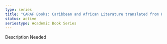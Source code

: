 ```yaml
---
type: series
title: "CARAF Books: Caribbean and African Literature translated from French"
status: active
seriestype: Academic Book Series
---
```

Description Needed